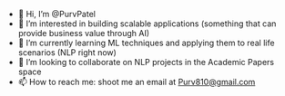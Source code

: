 - 👋 Hi, I’m @PurvPatel
- 👀 I’m interested in building scalable applications (something that can provide business value through AI)
- 🌱 I’m currently learning ML techniques and applying them to real life scenarios (NLP right now)
- 💞️ I’m looking to collaborate on NLP projects in the Academic Papers space
- 📫 How to reach me: shoot me an email at Purv810@gmail.com

<!---
PurvPatel/PurvPatel is a ✨ special ✨ repository because its `README.md` (this file) appears on your GitHub profile.
You can click the Preview link to take a look at your changes.
--->
